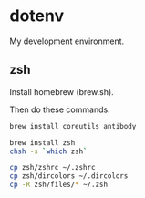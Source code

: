 # dotenv

My development environment.

## zsh

Install homebrew (brew.sh).

Then do these commands:

```bash
brew install coreutils antibody

brew install zsh
chsh -s `which zsh`

cp zsh/zshrc ~/.zshrc
cp zsh/dircolors ~/.dircolors
cp -R zsh/files/* ~/.zsh
```